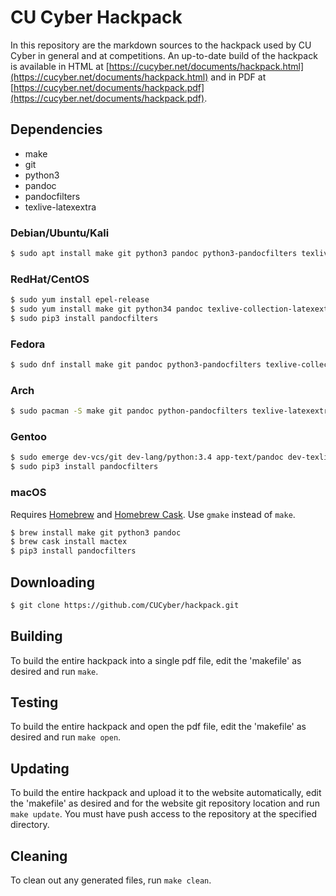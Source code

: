 CU Cyber Hackpack
=================

In this repository are the markdown sources to the hackpack used by CU Cyber in general and at competitions. An up-to-date build of the hackpack is available in HTML at [https://cucyber.net/documents/hackpack.html](https://cucyber.net/documents/hackpack.html) and in PDF at [https://cucyber.net/documents/hackpack.pdf](https://cucyber.net/documents/hackpack.pdf).


## Dependencies

* make
* git
* python3
* pandoc
* pandocfilters
* texlive-latexextra


### Debian/Ubuntu/Kali

```sh
$ sudo apt install make git python3 pandoc python3-pandocfilters texlive-latex-extra
```


### RedHat/CentOS

```sh
$ sudo yum install epel-release
$ sudo yum install make git python34 pandoc texlive-collection-latexextra
$ sudo pip3 install pandocfilters
```


### Fedora

```sh
$ sudo dnf install make git pandoc python3-pandocfilters texlive-collection-latexextra
```


### Arch

```sh
$ sudo pacman -S make git pandoc python-pandocfilters texlive-latexextra
```


### Gentoo

```sh
$ sudo emerge dev-vcs/git dev-lang/python:3.4 app-text/pandoc dev-texlive/texlive-latexextra
$ sudo pip3 install pandocfilters
```


### macOS

Requires [Homebrew](https://brew.sh/) and [Homebrew Cask](https://caskroom.github.io/). Use `gmake` instead of `make`.

```sh
$ brew install make git python3 pandoc
$ brew cask install mactex
$ pip3 install pandocfilters
```


## Downloading

```sh
$ git clone https://github.com/CUCyber/hackpack.git
```


## Building

To build the entire hackpack into a single pdf file, edit the 'makefile' as desired and run `make`.


## Testing

To build the entire hackpack and open the pdf file, edit the 'makefile' as desired and run `make open`.


## Updating

To build the entire hackpack and upload it to the website automatically, edit the 'makefile' as desired and for the website git repository location and run `make update`. You must have push access to the repository at the specified directory.


## Cleaning

To clean out any generated files, run `make clean`.
